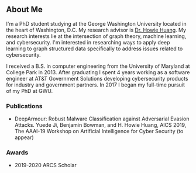 ## About Me

I'm a PhD student studying at the George Washington University located in the heart of Washington, D.C.  My research advisor is [Dr. Howie Huang](https://www2.seas.gwu.edu/~howie/).  My research interests lie at the intersection of graph theory, machine learning, and cybersecurity.  I'm interested in researching ways to apply deep learning to graph structured data specifically to address issues related to cybersecurity.

I received a B.S. in computer engineering from the University of Maryland at College Park in 2013.  After graduating I spent 4 years working as a software engineer at AT&T Government Solutions developing cybersecurity products for industry and government partners.  In 2017 I began my full-time pursuit of my PhD at GWU.

### Publications

- DeepArmour: Robust Malware Classification against Adversarial Evasion Attacks. Yuede Ji, Benjamin Bowman, and H. Howie Huang, AICS 2019, The AAAI-19 Workshop on Artificial Intelligence for Cyber Security (to appear)

### Awards

- 2019-2020 ARCS Scholar

